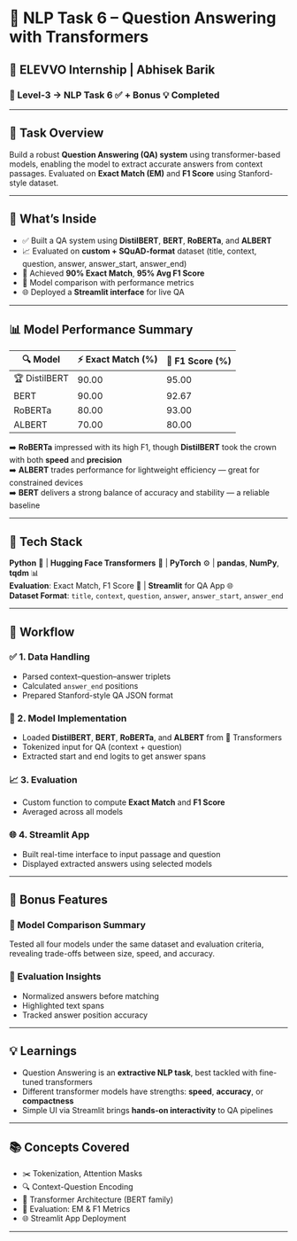 # 💬 NLP Task 6 – Question Answering with Transformers 

## 🚀 ELEVVO Internship | Abhisek Barik  
### 🌟 Level-3 → NLP Task 6 ✅ + Bonus 💡 Completed  

---

## 📌 Task Overview  
Build a robust **Question Answering (QA) system** using transformer-based models, enabling the model to extract accurate answers from context passages. Evaluated on **Exact Match (EM)** and **F1 Score** using Stanford-style dataset.

---

## 🧠 What’s Inside  
- ✅ Built a QA system using **DistilBERT**, **BERT**, **RoBERTa**, and **ALBERT**
- 📈 Evaluated on **custom + SQuAD-format** dataset (title, context, question, answer, answer_start, answer_end)
- 💯 Achieved **90% Exact Match**, **95% Avg F1 Score**
- 🧪 Model comparison with performance metrics
- 🌐 Deployed a **Streamlit interface** for live QA  

---

## 📊 Model Performance Summary  

| 🔍 Model      | ⚡ Exact Match (%) | 🎯 F1 Score (%) |
|--------------|-------------------|----------------|
| 🏆 DistilBERT | 90.00             | 95.00          |
| BERT         | 90.00             | 92.67          |
| RoBERTa      | 80.00             | 93.00          |
| ALBERT       | 70.00             | 80.00          |

➡️ **RoBERTa** impressed with its high F1, though **DistilBERT** took the crown with both **speed** and **precision**  
➡️ **ALBERT** trades performance for lightweight efficiency — great for constrained devices  
➡️ **BERT** delivers a strong balance of accuracy and stability — a reliable baseline

---

## 🧰 Tech Stack  
**Python** 🐍 | **Hugging Face Transformers** 🤗 | **PyTorch** ⚙️ | **pandas**, **NumPy**, **tqdm** 📊  
**Evaluation**: Exact Match, F1 Score 🎯 | **Streamlit** for QA App 🌐  
**Dataset Format**: `title`, `context`, `question`, `answer`, `answer_start`, `answer_end`

---

## 🔄 Workflow  

### ✅ 1. Data Handling  
- Parsed context–question–answer triplets  
- Calculated `answer_end` positions  
- Prepared Stanford-style QA JSON format

### 🧠 2. Model Implementation  
- Loaded **DistilBERT**, **BERT**, **RoBERTa**, and **ALBERT** from 🤗 Transformers  
- Tokenized input for QA (context + question)  
- Extracted start and end logits to get answer spans

### 📈 3. Evaluation  
- Custom function to compute **Exact Match** and **F1 Score**  
- Averaged across all models

### 🌐 4. Streamlit App  
- Built real-time interface to input passage and question  
- Displayed extracted answers using selected models  

---

## 🚀 Bonus Features  

### 🔁 Model Comparison Summary  
Tested all four models under the same dataset and evaluation criteria, revealing trade-offs between size, speed, and accuracy.

### 🧪 Evaluation Insights  
- Normalized answers before matching  
- Highlighted text spans  
- Tracked answer position accuracy  

---

## 💡 Learnings  
- Question Answering is an **extractive NLP task**, best tackled with fine-tuned transformers  
- Different transformer models have strengths: **speed**, **accuracy**, or **compactness**  
- Simple UI via Streamlit brings **hands-on interactivity** to QA pipelines  

---

## 📚 Concepts Covered  
- ✂️ Tokenization, Attention Masks  
- 🔍 Context-Question Encoding  
- 🧠 Transformer Architecture (BERT family)  
- 📏 Evaluation: EM & F1 Metrics  
- 🌐 Streamlit App Deployment  

---
